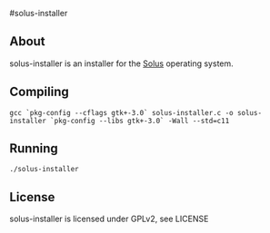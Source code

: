 #solus-installer

## About
solus-installer is an installer for the [Solus](https://solus-project.com/) operating system.

## Compiling
```
gcc `pkg-config --cflags gtk+-3.0` solus-installer.c -o solus-installer `pkg-config --libs gtk+-3.0` -Wall --std=c11
```

## Running
```
./solus-installer
```

## License
solus-installer is licensed under GPLv2, see LICENSE
